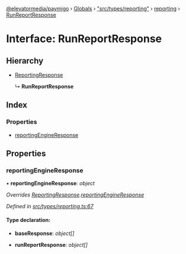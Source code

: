 [@elevatormedia/paymigo](../README.md) › [Globals](../globals.md) › ["src/types/reporting"](../modules/_src_types_reporting_.md) › [reporting](../modules/_src_types_reporting_.reporting.md) › [RunReportResponse](_src_types_reporting_.reporting.runreportresponse.md)

# Interface: RunReportResponse

## Hierarchy

-   [ReportingResponse](_src_types_reporting_.reporting.reportingresponse.md)

    ↳ **RunReportResponse**

## Index

### Properties

-   [reportingEngineResponse](_src_types_reporting_.reporting.runreportresponse.md#reportingengineresponse)

## Properties

### reportingEngineResponse

• **reportingEngineResponse**: _object_

_Overrides [ReportingResponse](_src_types_reporting_.reporting.reportingresponse.md).[reportingEngineResponse](_src_types_reporting_.reporting.reportingresponse.md#reportingengineresponse)_

_Defined in [src/types/reporting.ts:67](https://github.com/ELEVATORmedia/paymigo/blob/a9a7ad7/src/types/reporting.ts#L67)_

#### Type declaration:

-   **baseResponse**: _object[]_

-   **runReportResponse**: _object[]_
